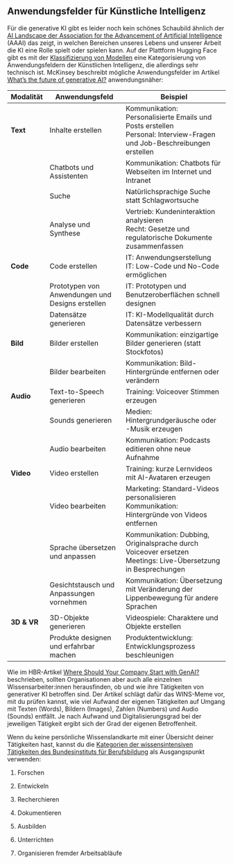 ## Anwendungsfelder für Künstliche Intelligenz

Für die generative KI gibt es leider noch kein schönes Schaubild ähnlich der [AI Landscape der Association for the Advancement of Artificial Intelligence](https://ojs.aaai.org/aimagazine/index.php/aimagazine/article/view/2168) (AAAI) das zeigt, in welchen Bereichen unseres Lebens und unserer Arbeit die KI eine Rolle spielt oder spielen kann. Auf der Plattform Hugging Face gibt es mit der [Klassifizierung von Modellen](https://huggingface.co/models) eine Kategorisierung von Anwendungsfeldern der Künstlichen Intelligenz, die allerdings sehr technisch ist. McKinsey beschreibt mögliche Anwendungsfelder im Artikel [What’s the future of generative AI?](https://www.mckinsey.com/featured-insights/mckinsey-%20explainers/whats-the-future-of-generative-ai-an-early-view-in-15-charts) anwendungsnäher:

| Modalität   | Anwendungsfeld                                   | Beispiel                                                                                                                  |
| ----------- | ------------------------------------------------ | ------------------------------------------------------------------------------------------------------------------------- |
| **Text**    | Inhalte erstellen                                | Kommunikation: Personalisierte Emails und Posts erstellen<br/>Personal: Interview-Fragen und Job-Beschreibungen erstellen |
|             | Chatbots und Assistenten                         | Kommunikation: Chatbots für Webseiten im Internet und Intranet                                                            |
|             | Suche                                            | Natürlichsprachige Suche statt Schlagwortsuche                                                                            |
|             | Analyse und Synthese                             | Vertrieb: Kundeninteraktion analysieren<br/>Recht: Gesetze und regulatorische Dokumente zusammenfassen                    |
| **Code**    | Code erstellen                                   | IT: Anwendungserstellung<br/>IT: Low-Code und No-Code ermöglichen                                                         |
|             | Prototypen von Anwendungen und Designs erstellen | IT: Prototypen und Benutzeroberflächen schnell designen                                                                   |
|             | Datensätze generieren                            | IT: KI-Modellqualität durch Datensätze verbessern                                                                         |
| **Bild**    | Bilder erstellen                                 | Kommunikation: einzigartige Bilder generieren (statt Stockfotos)                                                          |
|             | Bilder bearbeiten                                | Kommunikation: Bild-Hintergründe entfernen oder verändern                                                                 |
| **Audio**   | Text-to-Speech generieren                        | Training: Voiceover Stimmen erzeugen                                                                                      |
|             | Sounds generieren                                | Medien: Hintergrundgeräusche oder -Musik erzeugen                                                                         |
|             | Audio bearbeiten                                 | Kommunikation: Podcasts editieren ohne neue Aufnahme                                                                      |
| **Video**   | Video erstellen                                  | Training: kurze Lernvideos mit AI-Avataren erzeugen                                                                       |
|             | Video bearbeiten                                 | Marketing: Standard-Videos personalisieren<br/>Kommunikation: Hintergründe von Videos entfernen                           |
|             | Sprache übersetzen und anpassen                  | Kommunikation: Dubbing, Originalsprache durch Voiceover ersetzen<br/>Meetings: Live-Übersetzung in Besprechungen          |
|             | Gesichtstausch und Anpassungen vornehmen         | Kommunikation: Übersetzung mit Veränderung der Lippenbewegung für andere Sprachen                                         |
| **3D & VR** | 3D-Objekte generieren                            | Videospiele: Charaktere und Objekte erstellen                                                                             |
|             | Produkte designen und erfahrbar machen           | Produktentwicklung: Entwicklungsprozess beschleunigen                                                                     |

Wie im HBR-Artikel [Where Should Your Company Start with GenAI?](https://hbr.org/2023/09/where-should-your-company-start-with-genai) beschrieben, sollten Organisationen aber auch alle einzelnen Wissensarbeiter:innen herausfinden, ob und wie ihre Tätigkeiten von generativer KI betroffen sind. Der Artikel schlägt dafür das WINS-Meme vor, mit du prüfen kannst, wie viel Aufwand der eigenen Tätigkeiten auf Umgang mit Texten (Words), Bildern (Images), Zahlen (Numbers) und Audio (Sounds) entfällt. Je nach Aufwand und Digitalisierungsgrad bei der jeweiligen Tätigkeit ergibt sich der Grad der eigenen Betroffenheit.

Wenn du keine persönliche Wissenslandkarte mit einer Übersicht deiner Tätigkeiten hast, kannst du die [Kategorien der wissensintensiven Tätigkeiten des Bundesinstituts für Berufsbildung](https://lit.bibb.de/vufind/Record/DS-131131) als Ausgangspunkt verwenden:

1. Forschen

2. Entwickeln

3. Recherchieren

4. Dokumentieren

5. Ausbilden

6. Unterrichten

7. Organisieren fremder Arbeitsabläufe